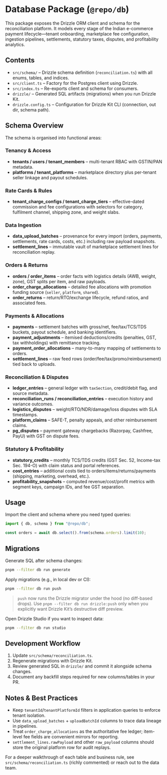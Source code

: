 # Database Package (`@repo/db`)

This package exposes the Drizzle ORM client and schema for the reconciliation platform. It models every stage of the Indian e-commerce payment lifecycle—tenant onboarding, marketplace fee configuration, ingestion pipelines, settlements, statutory taxes, disputes, and profitability analytics.

## Contents

- `src/schema/` – Drizzle schema definition (`reconciliation.ts`) with all enums, tables, and indices.
- `src/client.ts` – Factory for the Postgres client using Drizzle.
- `src/index.ts` – Re-exports client and schema for consumers.
- `drizzle/` – Generated SQL artifacts (migrations) when you run Drizzle Kit.
- `drizzle.config.ts` – Configuration for Drizzle Kit CLI (connection, out dir, schema path).

## Schema Overview

The schema is organised into functional areas:

### Tenancy & Access
- **tenants / users / tenant_members** – multi-tenant RBAC with GSTIN/PAN metadata.
- **platforms / tenant_platforms** – marketplace directory plus per-tenant seller linkage and payout schedules.

### Rate Cards & Rules
- **tenant_charge_configs / tenant_charge_tiers** – effective-dated commission and fee configurations with selectors for category, fulfilment channel, shipping zone, and weight slabs.

### Data Ingestion
- **data_upload_batches** – provenance for every import (orders, payments, settlements, rate cards, costs, etc.) including raw payload snapshots.
- **settlement_lines** – immutable vault of marketplace settlement lines for reconciliation replay.

### Orders & Returns
- **orders / order_items** – order facts with logistics details (AWB, weight, zone), GST splits per item, and raw payloads.
- **order_charge_allocations** – detailed fee allocations with promotion funding source (`seller`, `platform`, `shared`).
- **order_returns** – return/RTO/exchange lifecycle, refund ratios, and associated fees.

### Payments & Allocations
- **payments** – settlement batches with gross/net, fee/tax/TCS/TDS buckets, payout schedule, and banking identifiers.
- **payment_adjustments** – itemised deductions/credits (penalties, GST, tax withholdings) with remittance tracking.
- **payment_order_allocations** – many-to-many mapping of settlements to orders.
- **settlement_lines** – raw feed rows (order/fee/tax/promo/reimbursement) tied back to uploads.

### Reconciliation & Disputes
- **ledger_entries** – general ledger with `taxSection`, credit/debit flag, and source metadata.
- **reconciliation_runs / reconciliation_entries** – execution history and variance outcomes.
- **logistics_disputes** – weight/RTO/NDR/damage/loss disputes with SLA timestamps.
- **platform_claims** – SAFE-T, penalty appeals, and other reimbursement claims.
- **pg_disputes** – payment gateway chargebacks (Razorpay, Cashfree, PayU) with GST on dispute fees.

### Statutory & Profitability
- **statutory_credits** – monthly TCS/TDS credits (GST Sec. 52, Income-tax Sec. 194-O) with claim status and portal references.
- **cost_entries** – additional costs tied to orders/items/returns/payments (shipping, marketing, overhead, etc.).
- **profitability_snapshots** – computed revenue/cost/profit metrics with segment keys, campaign IDs, and fee GST separation.

## Usage

Import the client and schema where you need typed queries:

```ts
import { db, schema } from "@repo/db";

const orders = await db.select().from(schema.orders).limit(10);
```

## Migrations

Generate SQL after schema changes:

```sh
pnpm --filter db run generate
```

Apply migrations (e.g., in local dev or CI):

```sh
pnpm --filter db run push
```

> `push` now runs the Drizzle migrator under the hood (no diff-based drops). Use `pnpm --filter db run drizzle:push` only when you explicitly want Drizzle Kit’s destructive diff preview.

Open Drizzle Studio if you want to inspect data:

```sh
pnpm --filter db run studio
```

## Development Workflow

1. Update `src/schema/reconciliation.ts`.
2. Regenerate migrations with Drizzle Kit.
3. Review generated SQL in `drizzle/` and commit it alongside schema changes.
4. Document any backfill steps required for new columns/tables in your PR.

## Notes & Best Practices

- Keep `tenantId`/`tenantPlatformId` filters in application queries to enforce tenant isolation.
- Use `data_upload_batches` + `uploadBatchId` columns to trace data lineage in pipelines.
- Treat `order_charge_allocations` as the authoritative fee ledger; item-level fee fields are convenient mirrors for reporting.
- `settlement_lines.rawPayload` and other `raw_payload` columns should store the original platform row for audit replays.

For a deeper walkthrough of each table and business rule, see `src/schema/reconciliation.ts` (richly commented) or reach out to the data team.

